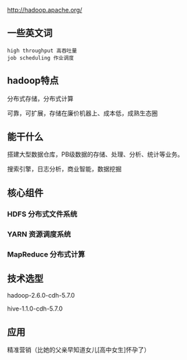 http://hadoop.apache.org/

## 一些英文词

```
high throughput 高吞吐量
job scheduling 作业调度

```

## hadoop特点

分布式存储，分布式计算

可靠，可扩展，存储在廉价机器上、成本低，成熟生态圈

## 能干什么

搭建大型数据仓库，PB级数据的存储、处理、分析、统计等业务。

搜索引擎，日志分析，商业智能，数据挖掘

## 核心组件

### HDFS 分布式文件系统



### YARN 资源调度系统



###  MapReduce 分布式计算

## 技术选型

hadoop-2.6.0-cdh-5.7.0

hive-1.1.0-cdh-5.7.0



## 应用

精准营销（比她的父亲早知道女儿[高中女生]怀孕了）

